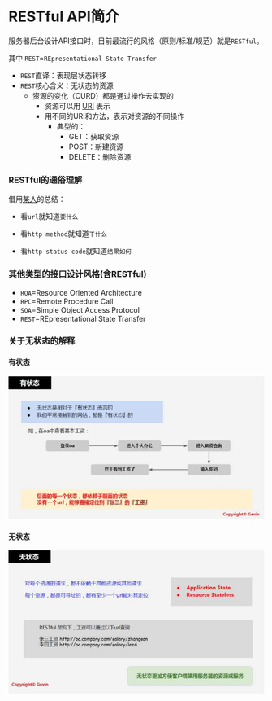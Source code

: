 # RESTful API简介

服务器后台设计API接口时，目前最流行的风格（原则/标准/规范）就是`RESTful`。

其中 `REST`=`REpresentational State Transfer`

* `REST`直译：表现层状态转移
* `REST`核心含义：无状态的资源
  * 资源的变化（CURD）都是通过操作去实现的
    * 资源可以用 [URI](https://en.wikipedia.org/wiki/Uniform_resource_identifier) 表示
    * 用不同的URI和方法，表示对资源的不同操作
      * 典型的：
        * GET：获取资源
        * POST：新建资源
        * DELETE：删除资源

### RESTful的通俗理解

借用[某人](https://www.zhihu.com/question/28557115/answer/41267240)的总结：

* 看`url`就知道`要什么`

* 看`http method`就知道`干什么`

* 看`http status code`就知道`结果如何`

### 其他类型的接口设计风格\(含RESTful\)

* `ROA`=Resource Oriented Architecture
* `RPC`=Remote Procedure Call
* `SOA`=Simple Object Access Protocol
* `REST`=REpresentational State Transfer

### 关于无状态的解释

#### 有状态

![](/src/assets/img/have_state.png)

#### 无状态

![](/src/assets/img/stateless.png)

